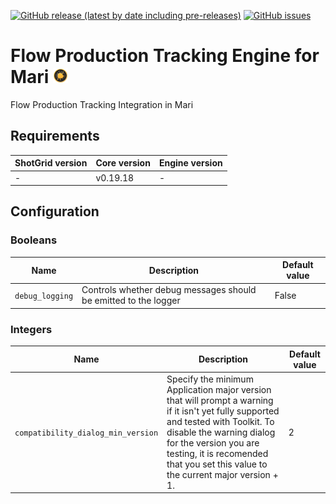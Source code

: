 [![GitHub release (latest by date including pre-releases)](https://img.shields.io/github/v/release/nfa-vfxim/tk-mari?include_prereleases)](https://github.com/nfa-vfxim/tk-mari) 
[![GitHub issues](https://img.shields.io/github/issues/nfa-vfxim/tk-mari)](https://github.com/nfa-vfxim/tk-mari/issues) 


# Flow Production Tracking Engine for Mari <img src="icon_256.png" alt="Icon" height="24"/>

Flow Production Tracking Integration in Mari

## Requirements

| ShotGrid version | Core version | Engine version |
|------------------|--------------|----------------|
| -                | v0.19.18     | -              |

## Configuration

### Booleans

| Name            | Description                                                     | Default value |
|-----------------|-----------------------------------------------------------------|---------------|
| `debug_logging` | Controls whether debug messages should be emitted to the logger | False         |


### Integers

| Name                               | Description                                                                                                                                                                                                                                                                  | Default value |
|------------------------------------|------------------------------------------------------------------------------------------------------------------------------------------------------------------------------------------------------------------------------------------------------------------------------|---------------|
| `compatibility_dialog_min_version` | Specify the minimum Application major version that will prompt a warning if it isn't yet fully supported and tested with Toolkit.  To disable the warning dialog for the version you are testing, it is recomended that you set this value to the current major version + 1. | 2             |


